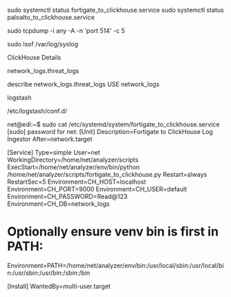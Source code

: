 sudo systemctl status fortigate_to_clickhouse.service
sudo systemctl status paloalto_to_clickhouse.service


sudo tcpdump -i any -A -n 'port 514' -c 5


sudo lsof /var/log/syslog



ClickHouse Details

network_logs.threat_logs

describe network_logs.threat_logs
USE network_logs

logstash

/etc/logstash/conf.d/



net@edl:~$ sudo cat /etc/systemd/system/fortigate_to_clickhouse.service
[sudo] password for net:
[Unit]
Description=Fortigate to ClickHouse Log Ingestor
After=network.target

[Service]
Type=simple
User=net
WorkingDirectory=/home/net/analyzer/scripts
ExecStart=/home/net/analyzer/env/bin/python /home/net/analyzer/scripts/fortigate_to_clickhouse.py
Restart=always
RestartSec=5
Environment=CH_HOST=localhost
Environment=CH_PORT=9000
Environment=CH_USER=default
Environment=CH_PASSWORD=Read@123
Environment=CH_DB=network_logs
# Optionally ensure venv bin is first in PATH:
Environment=PATH=/home/net/analyzer/env/bin:/usr/local/sbin:/usr/local/bin:/usr/sbin:/usr/bin:/sbin:/bin

[Install]
WantedBy=multi-user.target